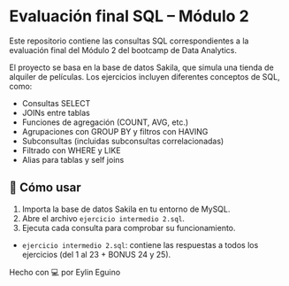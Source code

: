 # Evaluación final SQL – Módulo 2

Este repositorio contiene las consultas SQL correspondientes a la evaluación final del Módulo 2 del bootcamp de Data Analytics.

El proyecto se basa en la base de datos Sakila, que simula una tienda de alquiler de películas. Los ejercicios incluyen diferentes conceptos de SQL, como:

- Consultas SELECT
- JOINs entre tablas
- Funciones de agregación (COUNT, AVG, etc.)
- Agrupaciones con GROUP BY y filtros con HAVING
- Subconsultas (incluidas subconsultas correlacionadas)
- Filtrado con WHERE y LIKE
- Alias para tablas y self joins

## 🧠 Cómo usar

1. Importa la base de datos Sakila en tu entorno de MySQL.
2. Abre el archivo `ejercicio intermedio 2.sql`.
3. Ejecuta cada consulta para comprobar su funcionamiento.


- `ejercicio intermedio 2.sql`: contiene las respuestas a todos los ejercicios (del 1 al 23 + BONUS 24 y 25).

Hecho con 💻 por Eylin Eguino
